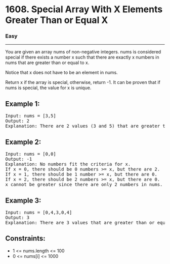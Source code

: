 # 1608. Special Array With X Elements Greater Than or Equal X

### Easy

---

You are given an array nums of non-negative integers. nums is considered special if there exists a number x such that there are exactly x numbers in nums that are greater than or equal to x.

Notice that x does not have to be an element in nums.

Return x if the array is special, otherwise, return -1. It can be proven that if nums is special, the value for x is unique.

## Example 1:

<pre>
Input: nums = [3,5]
Output: 2
Explanation: There are 2 values (3 and 5) that are greater than or equal to 2.
</pre>

## Example 2:

<pre>
Input: nums = [0,0]
Output: -1
Explanation: No numbers fit the criteria for x.
If x = 0, there should be 0 numbers >= x, but there are 2.
If x = 1, there should be 1 number >= x, but there are 0.
If x = 2, there should be 2 numbers >= x, but there are 0.
x cannot be greater since there are only 2 numbers in nums.
</pre>

## Example 3:

<pre>
Input: nums = [0,4,3,0,4]
Output: 3
Explanation: There are 3 values that are greater than or equal to 3.
</pre>

## Constraints:

- 1 <= nums.length <= 100
- 0 <= nums[i] <= 1000
